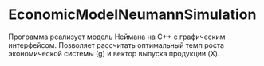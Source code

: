 # EconomicModelNeumannSimulation
Программа реализует модель Неймана на C++ с графическим интерфейсом. Позволяет рассчитать оптимальный темп роста экономической системы (g) и вектор выпуска продукции (X).
